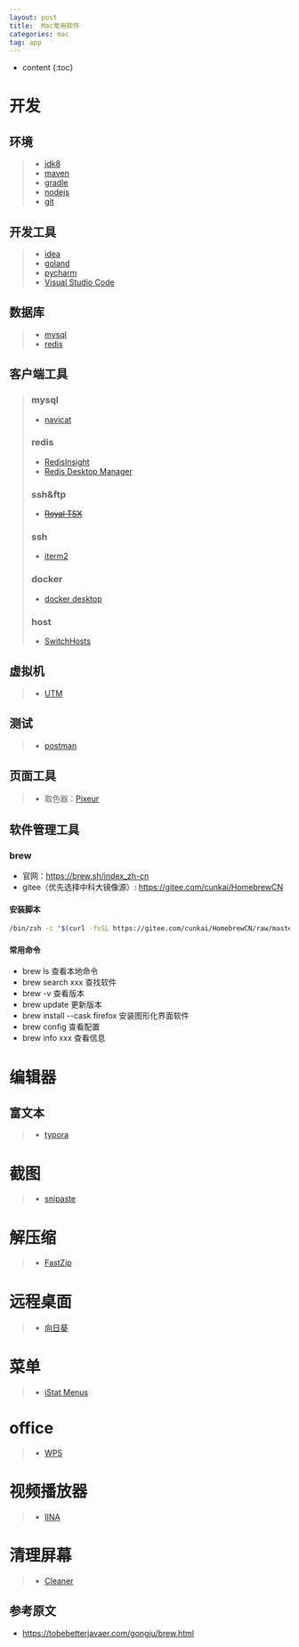 ```yaml
---
layout: post
title:  Mac常用软件
categories: mac
tag: app
---
```



* content
{:toc}


# 开发

## 环境
> + <a href="https://www.oracle.com/java/technologies/downloads/#java8" target="_blank">jdk8</a>
> + <a href="https://maven.apache.org/download.cgi" target="_blank">maven</a>
> + <a href="https://gradle.org/releases/" target="_blank">gradle</a>
> + <a href="https://nodejs.org/en/download/" target="_blank">nodejs</a>
> + <a href="https://git-scm.com/download/mac" target="_blank">git</a>

## 开发工具
> + <a href="https://www.jetbrains.com.cn/idea/download/#section=mac" target="_blank">idea</a>
> + <a href="https://www.jetbrains.com.cn/go/download/#section=mac" target="_blank">goland</a>
> + <a href="https://www.jetbrains.com.cn/pycharm/download/#section=mac" target="_blank">pycharm</a>
> + <a href="https://code.visualstudio.com/Download" target="_blank">Visual Studio Code</a>

## 数据库
> + <a href="https://dev.mysql.com/downloads/mysql/" target="_blank">mysql</a>
> + <a href="https://redis.io/download/" target="_blank">redis</a>

## 客户端工具
> ### mysql
> + <a href="http://www.navicat.com.cn/download/navicat-premium#mac" target="_blank">navicat</a>
>
> ### redis
> + <a href="https://redis.com/redis-enterprise/redis-insight/" target="_blank">RedisInsight</a>
> + <a href="https://github.com/RedisInsight/RedisDesktopManager/releases" target="_blank">Redis Desktop Manager</a>
>
> ### ssh&ftp
> + <a href="https://www.royalapps.com/ts/mac/download" target="_blank">~~Royal TSX~~</a>
>
> ### ssh
> + <a href="https://iterm2.com/index.html" target="_blank">iterm2</a>
> 
> ### docker
> + <a href="https://www.docker.com/products/docker-desktop/" target="_blank">docker desktop</a>
> 
> ### host
> + <a href="https://www.macw.com/mac/3382.html" target="_blank">SwitchHosts</a>

## 虚拟机
> + <a href="https://mac.getutm.app/" target="_blank">UTM</a>

## 测试
> + <a href="https://www.postman.com/downloads/" target="_blank">postman</a>

## 页面工具
> + 取色器：<a href="https://apps.apple.com/cn/app/id1507890049" target="_blank">Pixeur</a>

## 软件管理工具

### brew

- 官网：<a href="https://brew.sh/index_zh-cn" target="_blank">https://brew.sh/index_zh-cn</a>
- gitee（优先选择中科大镜像源）: <a href="https://gitee.com/cunkai/HomebrewCN" target="_blank">https://gitee.com/cunkai/HomebrewCN</a>

#### 安装脚本
```sh
/bin/zsh -c "$(curl -fsSL https://gitee.com/cunkai/HomebrewCN/raw/master/Homebrew.sh)"
```

#### 常用命令

- brew ls 查看本地命令
- brew search xxx 查找软件
- brew -v 查看版本
- brew update 更新版本
- brew install --cask firefox 安装图形化界面软件
- brew config 查看配置
- brew info xxx 查看信息


# 编辑器

## 富文本
> + <a href="https://typora.io/#download" target="_blank">typora</a>


# 截图

> + <a href="https://zh.snipaste.com/" target="_blank">snipaste</a>


# 解压缩

> + <a href="https://apps.apple.com/cn/app/id1565629813" target="_blank">FastZip</a>


# 远程桌面

> + <a href="https://sunlogin.oray.com/download?categ=personal" target="_blank">向日葵</a>


# 菜单

> + <a href="https://bjango.com/mac/istatmenus/" target="_blank">iStat Menus</a>


# office

> + <a href="https://www.wps.cn/product/wpsmac/" target="_blank">WPS</a>


# 视频播放器

> + <a href="https://www.iina.io/" target="_blank">IINA</a>

# 清理屏幕

> + <a href="https://apps.apple.com/cn/app/cleaner-%E6%B8%85%E7%90%86%E6%B8%85%E6%B4%81%E5%B1%8F%E5%B9%95%E9%94%AE%E7%9B%98/id1597938160" target="_blank">Cleaner</a>

参考原文
-

+ <a href="https://tobebetterjavaer.com/gongju/brew.html" target="_blank">https://tobebetterjavaer.com/gongju/brew.html</a>

